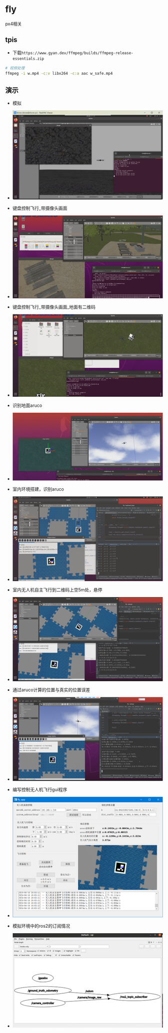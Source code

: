 # fly

px4相关

## tpis

- 下载`https://www.gyan.dev/ffmpeg/builds/ffmpeg-release-essentials.zip`

```bash
# 视频处理
ffmpeg -i w.mp4 -c:v libx264 -c:a aac w_safe.mp4
```

## 演示

- 模拟
- ![模拟.png](doc/1.png)

- 键盘控制飞行_带摄像头画面
- ![键盘控制飞行_带摄像头画面.png](doc/2.png)

- 键盘控制飞行_带摄像头画面_地面有二维码
- ![键盘控制飞行_带摄像头画面_地面有二维码.png](doc/3.png)

- 识别地面aruco
- ![识别地面aruco.png](doc/4.png)

- 室内环境搭建，识别aruco
- ![室内_无风_地面有二维码_识别aruco](doc/5.png)

- 室内无人机自主飞行到二维码上空5m处，悬停
- ![自主飞行到二维码上空5m悬停_有风](doc/6.png)

- 通过aruco计算的位置与真实的位置误差
- ![通过aruco计算的位置与真实的位置误差](doc/7.png)

- 编写控制无人机飞行gui程序
- ![无人机飞行gui控制程序](doc/8.png)

- 模拟环境中的ros2的订阅情况
- ![ros2的订阅情况](doc/9.png)

